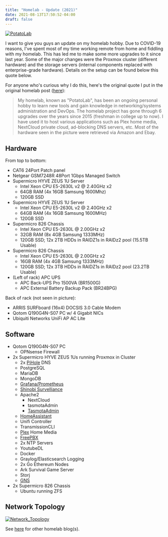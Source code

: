 ```yaml
---
title: "Homelab - Update (2021)"
date: 2021-08-13T17:50:52-04:00
draft: false
---
```


[![PotatoLab](/images/homelab-update-2021/overview.jpg)](/images/homelab-update-2021/overview.jpg)

I want to give you guys an update on my homelab hobby. Due to COVID-19 reasons, I've spent most of my time working remote from home and fiddling with my homelab. This has led me to make some more upgrades to it since last year. Some of the major changes were the Proxmox cluster (different hardware) and the storage servers (internal components replaced with enterprise-grade hardware). Details on the setup can be found below this quote below.

For anyone who's curious why I do this, here's the original quote I put in the original homelab post ([here](../homelab/)):

> My homelab, known as "PotatoLab", has been an ongoing personal hobby to learn new tools and gain knowledge in networking/systems administration and DevOps. The homelab project has gone through 6 upgrades over the years since 2015 (freshman in college up to now). I have used it to host various applications such as Plex home media, NextCloud private cloud, ad-blocking DNS servers, etc. Most of the hardware seen in the picture were retrieved via Amazon and Ebay.

## Hardware

From top to bottom:
* CAT6 24Port Patch panel
* Netgear GSM7248R 48Port 1Gbps Managed Switch
* Supermicro HYVE ZEUS 1U Server
    * Intel Xeon CPU E5-2630L v2 @ 2.40GHz x2
    * 64GB RAM (4x 16GB Samsung 1600Mhz)
    * 120GB SSD
* Supermicro HYVE ZEUS 1U Server
    * Intel Xeon CPU E5-2630L v2 @ 2.40GHz x2
    * 64GB RAM (4x 16GB Samsung 1600MHz)
    * 120GB SSD
* Supermicro 826 Chassis
    * Intel Xeon CPU E5-2630L @ 2.00GHz x2
    * 32GB RAM (8x 4GB Samsung 1333MHz)
    * 120GB SSD; 12x 2TB HDDs in RAIDZ1s in RAIDz2 pool (15.5TB Usable)
* Supermicro 826 Chassis
    * Intel Xeon CPU E5-2630L @ 2.00GHz x2
    * 16GB RAM (4x 4GB Samsung 1333MHz)
    * 120GB SSD; 12x 3TB HDDs in RAIDZ1s in RAIDz2 pool (23.2TB Usable)
* (Left of rack) APC UPS
    * APC Back-UPS Pro 1500VA (BR1500G)
    * APC External Battery Backup Pack (BR24BPG)

Back of rack (not seen in picture):
* ARRIS SURFboard (16x4) DOCSIS 3.0 Cable Modem
* Qotom Q190G4N-S07 PC w/ 4 Gigabit NICs
* Ubiquiti Networks UniFi AP AC Lite

## Software

* Qotom Q190G4N-S07 PC
    * OPNsense Firewall
* 2x Supermicro HYVE ZEUS 1Us running Proxmox in Cluster
    * 2x [PiHole](https://pi-hole.net/) DNS
    * PostgreSQL
    * MariaDB
    * MongoDB
    * [Grafana/Prometheus](https://grafana.com/)
    * [Shinobi Survelliance](https://shinobi.video/)
    * Apache2
        * NextCloud
        * tasmotaAdmin
        * [TasmotaAdmin](https://github.com/reloxx13/TasmoAdmin)
    * [HomeAssistant](https://www.home-assistant.io/)
    * Unifi Controller
    * TransmissionCLI
    * [Plex](https://www.plex.tv/) Home Media
    * [FreePBX](https://www.freepbx.org/)
    * 2x NTP Servers
    * YoutubeDL
    * Docker
    * Graylog/Elasticsearch Logging
    * 2x Go Ethereum Nodes
    * Ark Survival Game Server
    * Storj
    * [GNS](https://www.gns3.com/)
* 2x Supermicro 826 Chassis
    * Ubuntu running ZFS

## Network Topology

[![Network_Topology](/images/homelab-update-2021/network_diagram.jpg)](/images/homelab-update-2021/network_diagram.jpg)

See [here](../) for other homelab blog(s).
